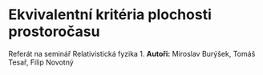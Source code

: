 # Ekvivalentní kritéria plochosti prostoročasu

Referát na seminář Relativistická fyzika 1. **Autoři:** Miroslav Burýšek, Tomáš Tesař, Filip Novotný